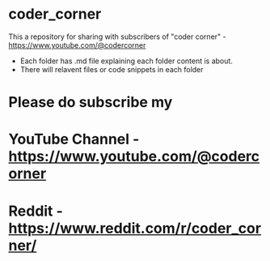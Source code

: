 # coder_corner
This a repository for sharing with subscribers of  "coder corner" - https://www.youtube.com/@codercorner

- Each folder has .md file explaining each folder content is about.
- There will relavent files or code snippets in each folder
# Please do subscribe my 
# **YouTube Channel** - https://www.youtube.com/@codercorner  
# **Reddit** - https://www.reddit.com/r/coder_corner/
